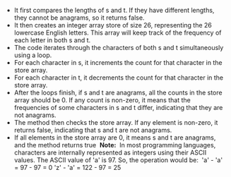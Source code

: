 * It first compares the lengths of s and t. If they have different lengths, they cannot be anagrams, so it returns false.
​
* It then creates an integer array store of size 26, representing the 26 lowercase English letters. This array will keep track of the frequency of each letter in both s and t.
​
* The code iterates through the characters of both s and t simultaneously using a loop.
​
* For each character in s, it increments the count for that character in the store array.
​
* For each character in t, it decrements the count for that character in the store array.
​
* After the loops finish, if s and t are anagrams, all the counts in the store array should be 0. If any count is non-zero, it means that the frequencies of some characters in s and t differ, indicating that they are not anagrams.
​
* The method then checks the store array. If any element is non-zero, it returns false, indicating that s and t are not anagrams.
​
* If all elements in the store array are 0, it means s and t are anagrams, and the method returns true
​
**Note:**
​
In most programming languages, characters are internally represented as integers using their ASCII values. The ASCII value of 'a' is 97. So, the operation would be:
​
'a' - 'a' = 97 - 97 = 0
'z' - 'a' = 122 - 97 = 25